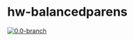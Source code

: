 # hw-balancedparens
[![0.0-branch](https://circleci.com/gh/haskell-works/hw-balancedparens/tree/0.0-branch.svg?style=svg)](https://circleci.com/gh/haskell-works/hw-balancedparens/tree/0.0-branch)
